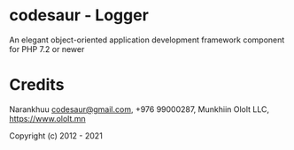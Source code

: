 # codesaur - Logger
An elegant object-oriented application development framework component for PHP 7.2 or newer

# Credits
Narankhuu <codesaur@gmail.com>, +976 99000287, Munkhiin Ololt LLC, https://www.ololt.mn

Copyright (c) 2012 - 2021
